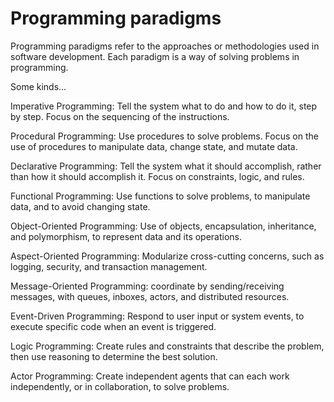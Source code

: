 # Programming paradigms

Programming paradigms refer to the approaches or methodologies used in software development. Each paradigm is a way of solving problems in programming. 

Some kinds…

Imperative Programming: Tell the system what to do and how to do it, step by step. Focus on the sequencing of the instructions.

Procedural Programming: Use procedures to solve problems. Focus on the use of procedures to manipulate data, change state, and mutate data.

Declarative Programming: Tell the system what it should accomplish, rather than how it should accomplish it. Focus on constraints, logic, and rules.

Functional Programming: Use functions to solve problems, to manipulate data, and to avoid changing state.

Object-Oriented Programming: Use of objects, encapsulation, inheritance, and polymorphism, to represent data and its operations.

Aspect-Oriented Programming: Modularize cross-cutting concerns, such as logging, security, and transaction management. 

Message-Oriented Programming: coordinate by sending/receiving messages, with queues, inboxes, actors, and distributed resources.

Event-Driven Programming: Respond to user input or system events, to execute specific code when an event is triggered.

Logic Programming: Create rules and constraints that describe the problem, then use reasoning to determine the best solution.

Actor Programming: Create independent agents that can each work independently, or in collaboration, to solve problems.
